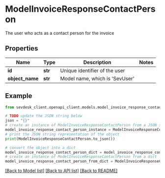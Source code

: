 # ModelInvoiceResponseContactPerson

The user who acts as a contact person for the invoice

## Properties

Name | Type | Description | Notes
------------ | ------------- | ------------- | -------------
**id** | **str** | Unique identifier of the user | 
**object_name** | **str** | Model name, which is &#39;SevUser&#39; | 

## Example

```python
from sevdesk_client.openapi_client.models.model_invoice_response_contact_person import ModelInvoiceResponseContactPerson

# TODO update the JSON string below
json = "{}"
# create an instance of ModelInvoiceResponseContactPerson from a JSON string
model_invoice_response_contact_person_instance = ModelInvoiceResponseContactPerson.from_json(json)
# print the JSON string representation of the object
print(ModelInvoiceResponseContactPerson.to_json())

# convert the object into a dict
model_invoice_response_contact_person_dict = model_invoice_response_contact_person_instance.to_dict()
# create an instance of ModelInvoiceResponseContactPerson from a dict
model_invoice_response_contact_person_from_dict = ModelInvoiceResponseContactPerson.from_dict(model_invoice_response_contact_person_dict)
```
[[Back to Model list]](../README.md#documentation-for-models) [[Back to API list]](../README.md#documentation-for-api-endpoints) [[Back to README]](../README.md)



